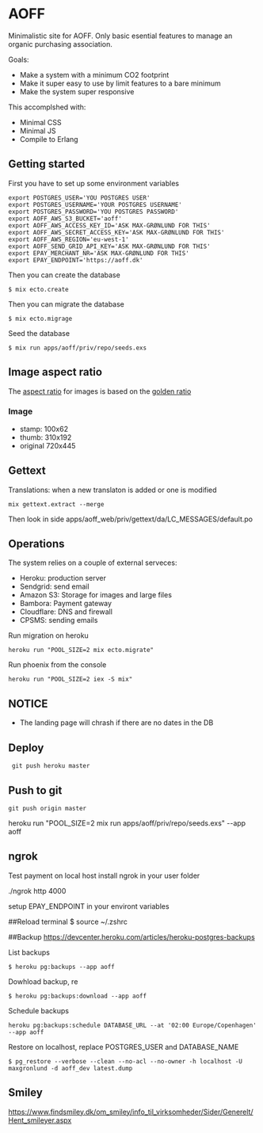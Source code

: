 # AOFF

Minimalistic site for AOFF. Only basic esential features to manage an organic purchasing association.

Goals:
* Make a system with a minimum CO2 footprint
* Make it super easy to use by limit features to a bare minimum
* Make the system super responsive

This accomplshed with:

* Minimal CSS
* Minimal JS
* Compile to Erlang

## Getting started
First you have to set up some environment variables

    export POSTGRES_USER='YOU POSTGRES USER'
    export POSTGRES_USERNAME='YOUR POSTGRES USERNAME'
    export POSTGRES_PASSWORD='YOU POSTGRES PASSWORD'
    export AOFF_AWS_S3_BUCKET='aoff'
    export AOFF_AWS_ACCESS_KEY_ID='ASK MAX-GRØNLUND FOR THIS'
    export AOFF_AWS_SECRET_ACCESS_KEY='ASK MAX-GRØNLUND FOR THIS'
    export AOFF_AWS_REGION='eu-west-1'
    export AOFF_SEND_GRID_API_KEY='ASK MAX-GRØNLUND FOR THIS'
    export EPAY_MERCHANT_NR='ASK MAX-GRØNLUND FOR THIS'
    export EPAY_ENDPOINT='https://aoff.dk'

Then you can create the database
```
$ mix ecto.create
```

Then you can migrate the database
```
$ mix ecto.migrage
```
Seed the database
```
$ mix run apps/aoff/priv/repo/seeds.exs
```

## Image aspect ratio
The [aspect ratio](https://en.wikipedia.org/wiki/Aspect_ratio_(image)) for images is based on the [golden ratio](https://en.wikipedia.org/wiki/Golden_ratio)

### Image
- stamp: 100x62
- thumb: 310x192
- original 720x445


## Gettext
Translations: when a new translaton is added or one is modified

```
mix gettext.extract --merge
```
Then look in side apps/aoff_web/priv/gettext/da/LC_MESSAGES/default.po

## Operations
The system relies on a couple of external serveces:

- Heroku: production server
- Sendgrid: send email
- Amazon S3: Storage for images and large files
- Bambora: Payment gateway
- Cloudflare: DNS and firewall
- CPSMS: sending emails


Run migration on heroku
```
heroku run "POOL_SIZE=2 mix ecto.migrate"
```

Run phoenix from the console
```
heroku run "POOL_SIZE=2 iex -S mix"
```

## NOTICE
- The landing page will chrash if there are no dates in the DB

 ## Deploy
```
 git push heroku master
```

## Push to git
```
git push origin master
```

heroku run "POOL_SIZE=2 mix run apps/aoff/priv/repo/seeds.exs" --app aoff

## ngrok
Test payment on local host
install ngrok in your user folder

./ngrok http 4000

setup EPAY_ENDPOINT in your environt variables

##Reload terminal
$ source ~/.zshrc


##Backup
https://devcenter.heroku.com/articles/heroku-postgres-backups

List backups
```
$ heroku pg:backups --app aoff
```

Dowhload backup, re
```
$ heroku pg:backups:download --app aoff
```

Schedule backups
```
heroku pg:backups:schedule DATABASE_URL --at '02:00 Europe/Copenhagen' --app aoff
```

Restore on localhost, replace POSTGRES_USER and DATABASE_NAME
```
$ pg_restore --verbose --clean --no-acl --no-owner -h localhost -U maxgronlund -d aoff_dev latest.dump
```

## Smiley
https://www.findsmiley.dk/om_smiley/info_til_virksomheder/Sider/Generelt/Hent_smileyer.aspx

